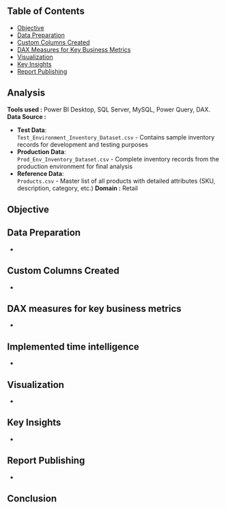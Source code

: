 ## Table of Contents
- [Objective](#objective)
- [Data Preparation](#data-preparation)
- [Custom Columns Created](#custom-columns-created)
- [DAX Measures for Key Business Metrics](#dax-measures-for-key-business-metrics)
- [Visualization](#visualization)
- [Key Insights](#key-insights)
- [Report Publishing](#report-publishing)
##  Analysis
**Tools used :** Power BI Desktop, SQL Server, MySQL, Power Query, DAX. 
**Data Source :** 
- **Test Data**:  
  `Test_Environment_Inventory_Dataset.csv` - Contains sample inventory records for development and testing purposes
- **Production Data**:  
  `Prod_Env_Inventory_Dataset.csv` - Complete inventory records from the production environment for final analysis
- **Reference Data**:  
  `Products.csv` - Master list of all products with detailed attributes (SKU, description, category, etc.)
**Domain :** Retail
## Objective

## Data Preparation
- 
## Custom Columns Created
- 
## DAX measures for key business metrics
- 
## Implemented time intelligence
- 
## Visualization
-  
## Key Insights
-   
## Report Publishing
- 
## Conclusion

